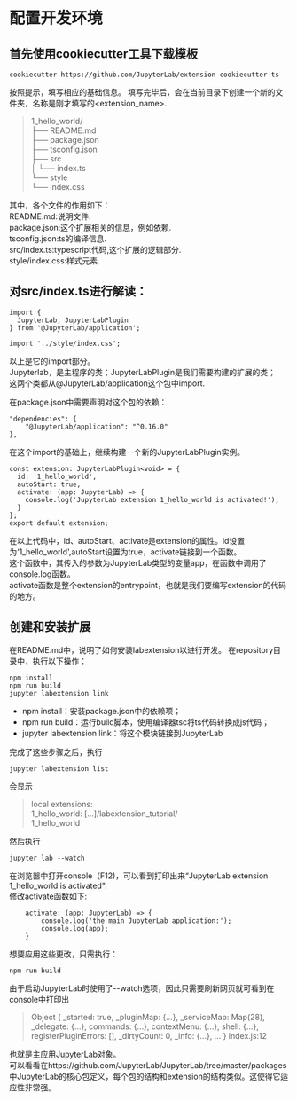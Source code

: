 # 配置开发环境
## 首先使用cookiecutter工具下载模板
```
cookiecutter https://github.com/JupyterLab/extension-cookiecutter-ts
```
按照提示，填写相应的基础信息。
填写完毕后，会在当前目录下创建一个新的文件夹，名称是刚才填写的<extension_name>.

>1_hello_world/  
├── README.md  
├── package.json  
├── tsconfig.json  
├── src  
│   └── index.ts  
└── style  
    └── index.css  

其中，各个文件的作用如下：  
README.md:说明文件.  
package.json:这个扩展相关的信息，例如依赖.  
tsconfig.json:ts的编译信息.  
src/index.ts:typescript代码,这个扩展的逻辑部分.  
style/index.css:样式元素.  

## 对src/index.ts进行解读：
```
import {
  JupyterLab, JupyterLabPlugin
} from '@JupyterLab/application';

import '../style/index.css';
```
以上是它的import部分。  
Jupyterlab，是主程序的类；JupyterLabPlugin是我们需要构建的扩展的类；  
这两个类都从@JupyterLab/application这个包中import.  

在package.json中需要声明对这个包的依赖：
```
"dependencies": {  
    "@JupyterLab/application": "^0.16.0"  
},
```
在这个import的基础上，继续构建一个新的JupyterLabPlugin实例。
```
const extension: JupyterLabPlugin<void> = {  
  id: '1_hello_world',  
  autoStart: true,  
  activate: (app: JupyterLab) => {   
    console.log('JupyterLab extension 1_hello_world is activated!');  
  }  
};
export default extension; 
```
在以上代码中，id、autoStart、activate是extension的属性。id设置为‘1_hello_world',autoStart设置为true，activate链接到一个函数。  
这个函数中，其传入的参数为JupyterLab类型的变量app，在函数中调用了console.log函数。  
activate函数是整个extension的entrypoint，也就是我们要编写extension的代码的地方。

## 创建和安装扩展  
在README.md中，说明了如何安装labextension以进行开发。
在repository目录中，执行以下操作：
```
npm install  
npm run build  
jupyter labextension link  
```
- npm install：安装package.json中的依赖项；
- npm run build：运行build脚本，使用编译器tsc将ts代码转换成js代码；
- jupyter labextension link：将这个模块链接到JupyterLab

完成了这些步骤之后，执行  
```
jupyter labextension list  
```
会显示
>   local extensions:  
        1_hello_world: [...]/labextension_tutorial/  
        1_hello_world    
    
然后执行
```
jupyter lab --watch  
```
在浏览器中打开console（F12)，可以看到打印出来“JupyterLab extension 1_hello_world is activated".  
修改activate函数如下:
```
    activate: (app: JupyterLab) => {
        console.log('the main JupyterLab application:');
        console.log(app);
    }
```
想要应用这些更改，只需执行：
```
npm run build
```
由于启动JupyterLab时使用了--watch选项，因此只需要刷新网页就可看到在console中打印出
>Object { _started: true, _pluginMap: {…}, _serviceMap: Map(28), _delegate: {…}, commands: {…}, contextMenu: {…}, shell: {…}, registerPluginErrors: [], _dirtyCount: 0, _info: {…}, … } index.js:12

也就是主应用JupyterLab对象。  
可以看看在https://github.com/JupyterLab/JupyterLab/tree/master/packages中JupyterLab的核心包定义，每个包的结构和extension的结构类似。这使得它适应性非常强。  





